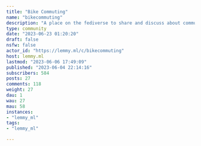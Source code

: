 ```yaml
---
title: "Bike Commuting" 
name: "bikecommuting"
description: "A place on the fediverse to share and discuss about commuting by bicycle"
type: community
date: "2023-06-23 01:20:20"
draft: false
nsfw: false
actor_id: "https://lemmy.ml/c/bikecommuting"
host: lemmy.ml
lastmod: "2023-06-06 17:49:09"
published: "2023-06-04 22:14:16"
subscribers: 584
posts: 27
comments: 118
weight: 27
dau: 1
wau: 27
mau: 58
instances:
- "lemmy_ml"
tags: 
- "lemmy_ml"

---
```

